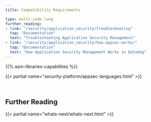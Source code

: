 ```yaml
---
title: Compatibility Requirements

type: multi-code-lang
further_reading:
- link: "/security/application_security/troubleshooting"
  tag: "Documentation"
  text: "Troubleshooting Application Security Management"
- link: "/security/application_security/how-appsec-works/"
  tag: "Documentation"
  text: "How Application Security Management Works in Datadog"
---
```


{{% asm-libraries-capabilities %}}

{{< partial name="security-platform/appsec-languages.html" >}}

<br>

## Further Reading

{{< partial name="whats-next/whats-next.html" >}}

